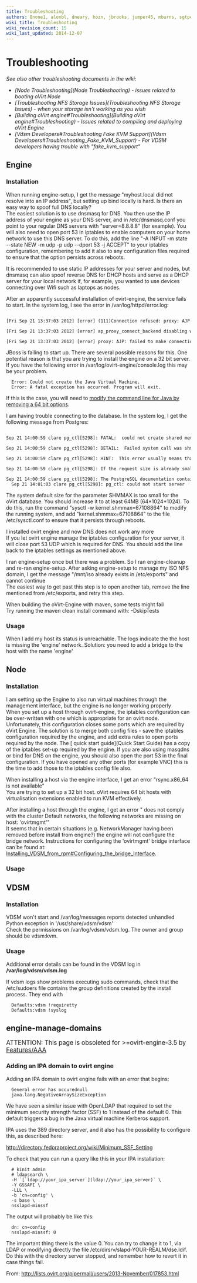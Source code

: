 ```yaml
---
title: Troubleshooting
authors: 8none1, alonbl, dneary, hozn, jbrooks, jumper45, mburns, sgtpepper, tscofield
wiki_title: Troubleshooting
wiki_revision_count: 15
wiki_last_updated: 2014-12-07
---
```


<!-- TODO: Content review -->

# Troubleshooting

*See also other troubleshooting documents in the wiki:*

*   *[Node Troubleshooting](Node Troubleshooting) - issues related to booting oVirt Node*
*   *[Troubleshooting NFS Storage Issues](Troubleshooting NFS Storage Issues) - when your storage isn't working as you wish*
*   *[Building oVirt engine#Troubleshooting](Building oVirt engine#Troubleshooting) - Issues related to compiling and deploying oVirt Engine*
*   *[Vdsm Developers#Troubleshooting Fake KVM Support](Vdsm Developers#Troubleshooting_Fake_KVM_Support) - For VDSM developers having trouble with "fake_kvm_support"*

## Engine

### Installation

When running engine-setup, I get the message "myhost.local did not resolve into an IP address", but setting up bind locally is hard. Is there an easy way to spoof full DNS locally?  
The easiest solution is to use dnsmasq for DNS. You then use the IP address of your engine as your DNS server, and in /etc/dnsmasq.conf you point to your regular DNS servers with "server=8.8.8.8" (for example). You will also need to open port 53 in iptables to enable computers on your home network to use this DNS server. To do this, add the line "-A INPUT -m state --state NEW -m udp -p udp --dport 53 -j ACCEPT" to your iptables configuration, remembering to add it also to any configuration files required to ensure that the option persists across reboots.

It is recommended to use static IP addresses for your server and nodes, but dnsmasq can also spoof reverse DNS for DHCP hosts and serve as a DHCP server for your local network if, for example, you wanted to use devices connecting over Wifi such as laptops as nodes.

<!-- -->

After an apparently successful installation of ovirt-engine, the service fails to start. In the system log, I see the error in /var/log/httpd/error.log:  

      [Fri Sep 21 13:37:03 2012] [error] (111)Connection refused: proxy: AJP: attempt to connect to 127.0.0.1:8009 (localhost) failed
      [Fri Sep 21 13:37:03 2012] [error] ap_proxy_connect_backend disabling worker for (localhost)
      [Fri Sep 21 13:37:03 2012] [error] proxy: AJP: failed to make connection to backend: localhost}}}

JBoss is failing to start up. There are several possible reasons for this. One potential reason is that you are trying to install the engine on a 32 bit server. If you have the following error in /var/log/ovirt-engine/console.log this may be your problem.

      Error: Could not create the Java Virtual Machine.
      Error: A fatal exception has occurred. Program will exit.

If this is the case, you will need to [modify the command line for Java by removing a 64 bit options](https://bugzilla.redhat.com/show_bug.cgi?id=852037).

<!-- -->

I am having trouble connecting to the database. In the system log, I get the following message from Postgres:  

      Sep 21 14:00:59 clare pg_ctl[5298]: FATAL:  could not create shared memory segment: Invalid argument
      Sep 21 14:00:59 clare pg_ctl[5298]: DETAIL:  Failed system call was shmget(key=5432001, size=36519936, 03600).
      Sep 21 14:00:59 clare pg_ctl[5298]: HINT:  This error usually means that PostgreSQL's request for a shared memory segment exceeded your kernel's SHMMAX parameter.  You can either reduce the request size or reconfigure the kernel with larger SHMMAX.  To reduce the request size (currently 36519936 bytes), reduce PostgreSQL's shared memory usage, perhaps by reducing shared_buffers or max_connections.
      Sep 21 14:00:59 clare pg_ctl[5298]: If the request size is already small, it's possible that it is less than your kernel's SHMMIN parameter, in which case raising the request size or reconfiguring SHMMIN is called for.
      Sep 21 14:00:59 clare pg_ctl[5298]: The PostgreSQL documentation contains more information about shared memory configuration.
      Sep 21 14:01:03 clare pg_ctl[5298]: pg_ctl: could not start server 

The system default size for the parameter SHMMAX is too small for the oVirt database. You should increase it to at least 64MB (64\*1024\*1024). To do this, run the command "sysctl -w kernel.shmmax=67108864" to modify the running system, and add "kernel.shmmax=67108864" to the file /etc/sysctl.conf to ensure that it persists through reboots.

<!-- -->

I installed ovirt engine and now DNS does not work any more  
If you let ovirt engine manage the iptables configuration for your server, it will close port 53 UDP which is required for DNS. You should add the line back to the iptables settings as mentioned above.

<!-- -->

I ran engine-setup once but there was a problem. So I ran engine-cleanup and re-ran engine-setup. After asking engine-setup to manage my ISO NFS domain, I get the message "/mnt/iso already exists in /etc/exports" and cannot continue  
The easiest way to get past this step is to open another tab, remove the line mentioned from /etc/exports, and retry this step.

<!-- -->

When building the oVirt-Engine with maven, some tests might fail  
Try running the maven clean install command with: -DskipTests

### Usage

When I add my host its status is unreachable. The logs indicate the the host is missing the 'engine' network.
Solution: you need to add a bridge to the host with the name 'engine'

## Node

### Installation

I am setting up the Engine to also run virtual machines through the management interface, but the engine is no longer working properly  
When you set up a host through ovirt-engine, the iptables configuration can be over-written with one which is appropriate for an ovirt node. Unfortunately, this configuration closes some ports which are required by oVirt Engine. The solution is to merge both config files - save the iptables configuration required by the engine, and add extra rules to open ports required by the node. The [ quick start guide](Quick Start Guide) has a copy of the iptables set-up required by the engine. If you are also using masqdns or bind for DNS on the engine, you should also open the port 53 in the final configuration. If you have opened any other ports (for example VNC) this is the time to add those to the iptables config file also.

<!-- -->

When installing a host via the engine interface, I get an error "rsync.x86_64 is not available"  
You are trying to set up a 32 bit host. oVirt requires 64 bit hosts with virtualisation extensions enabled to run KVM effectively.

<!-- -->

After installing a host through the engine, I get an error "<name> does not comply with the cluster Default networks, the following networks are missing on host: 'ovirtmgmt'"  
It seems that in certain situations (e.g. NetworkManager having been removed before install from engine?) the engine will not configure the bridge network. Instructions for configuring the 'ovirtmgmt' bridge interface can be found at: [Installing_VDSM_from_rpm#Configuring_the_bridge_Interface](Installing_VDSM_from_rpm#Configuring_the_bridge_Interface).

### Usage

## VDSM

### Installation

VDSM won't start and /var/log/messages reports detected unhandled Python exception in '/usr/share/vdsm/vdsm'  
Check the permissions on /var/log/vdsm/vdsm.log. The owner and group should be vdsm:kvm.

### Usage

Additional error details can be found in the VDSM log in **/var/log/vdsm/vdsm.log**

If vdsm logs show problems executing sudo commands, check that the /etc/sudoers file contains the group definitions created by the install process. They end with

      Defaults:vdsm !requiretty
      Defaults:vdsm !syslog

## engine-manage-domains

<span class="label label-warning"><big>ATTENTION: This page is obsoleted for >=ovirt-engine-3.5 by [Features/AAA](Features/AAA)</big></span>

### Adding an IPA domain to ovirt engine

Adding an IPA domain to ovirt engine fails with an error that begins:

      General error has occurednull
      java.lang.NegativeArraySizeException

We have seen a similar issue with OpenLDAP that required to set the minimum security strength factor (SSF) to 1 instead of the default 0. This default triggers a bug in the Java virtual machine Kerberos support.

IPA uses the 389 directory server, and it also has the possibility to configure this, as described here:

<http://directory.fedoraproject.org/wiki/Minimum_SSF_Setting>

To check that you can run a query like this in your IPA installation:

      # kinit admin
      # ldapsearch \
      -H `[`ldap://your_ipa_server`](ldap://your_ipa_server)` \
      -Y GSSAPI \
      -LLL \
      -b 'cn=config' \
      -s base \
      nsslapd-minssf

The output will probably be like this:

      dn: cn=config
      nsslapd-minssf: 0

The important thing there is the value 0. You can try to change it to 1, via LDAP or modifying directly the file /etc/dirsrv/slapd-YOUR-REALM/dse.ldif. Do this with the directory server stopped, and remember how to revert it in case things fail.

From: <http://lists.ovirt.org/pipermail/users/2013-November/017853.html>
